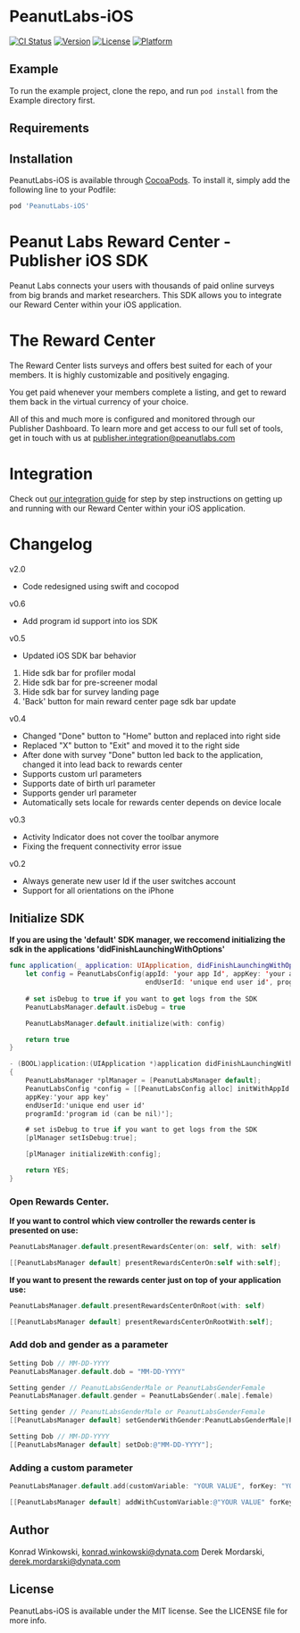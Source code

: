 # PeanutLabs-iOS

[![CI Status](https://img.shields.io/travis/WinkowskiKonrad/PeanutLabs-iOS.svg?style=flat)](https://travis-ci.org/WinkowskiKonrad/PeanutLabs-iOS)
[![Version](https://img.shields.io/cocoapods/v/PeanutLabs-iOS.svg?style=flat)](https://cocoapods.org/pods/PeanutLabs-iOS)
[![License](https://img.shields.io/cocoapods/l/PeanutLabs-iOS.svg?style=flat)](https://cocoapods.org/pods/PeanutLabs-iOS)
[![Platform](https://img.shields.io/cocoapods/p/PeanutLabs-iOS.svg?style=flat)](https://cocoapods.org/pods/PeanutLabs-iOS)

## Example

To run the example project, clone the repo, and run `pod install` from the Example directory first.

## Requirements

## Installation

PeanutLabs-iOS is available through [CocoaPods](https://cocoapods.org). To install
it, simply add the following line to your Podfile:

```ruby
pod 'PeanutLabs-iOS'
```


# Peanut Labs Reward Center - Publisher iOS SDK

Peanut Labs connects your users with thousands of paid online surveys from big brands and market researchers. This SDK allows you to integrate our Reward Center within your iOS application. 

# The Reward Center

The Reward Center lists surveys and offers best suited for each of your members. It is highly customizable and positively engaging.

You get paid whenever your members complete a listing, and get to reward them back in the virtual currency of your choice.

All of this and much more is configured  and monitored through our Publisher Dashboard. To learn more and get access to our full set of tools, get in touch with us at publisher.integration@peanutlabs.com

# Integration

Check out <a href="http://peanut-labs.github.io/publisher-doc/" target="_blank">our integration guide</a> for step by step instructions on getting up and running with our Reward Center within your iOS application.

# Changelog

v2.0
- Code redesigned using swift and cocopod

v0.6
- Add program id support into ios SDK

v0.5
- Updated iOS SDK bar behavior
1. Hide sdk bar for profiler modal
2. Hide sdk bar for pre-screener modal
3. Hide sdk bar for survey landing page
4. 'Back' button for main reward center page sdk bar update

v0.4
- Changed "Done" button to "Home" button and replaced into right side
- Replaced "X" button to "Exit" and moved it to the right side
- After done with survey "Done" button led back to the application, changed it into lead back to rewards center
- Supports custom url parameters
- Supports date of birth url parameter
- Supports gender url parameter
- Automatically sets locale for rewards center depends on device locale

v0.3
- Activity Indicator does not cover the toolbar anymore
- Fixing the frequent connectivity error issue

v0.2
- Always generate new user Id if the user switches account
- Support for all orientations on the iPhone

## Initialize SDK

**If you are using the 'default' SDK manager, we reccomend initializing the sdk in the applications 'didFinishLaunchingWithOptions'**

``` Swift
func application(_ application: UIApplication, didFinishLaunchingWithOptions launchOptions: [UIApplication.LaunchOptionsKey: Any]?) -> Bool {
    let config = PeanutLabsConfig(appId: 'your app Id', appKey: 'your app key',
                                  endUserId: 'unique end user id', programId: 'program id (can be nil)')
                              
    # set isDebug to true if you want to get logs from the SDK
    PeanutLabsManager.default.isDebug = true                              

    PeanutLabsManager.default.initialize(with: config)

    return true
}
```

``` Objective-c
- (BOOL)application:(UIApplication *)application didFinishLaunchingWithOptions:(NSDictionary *)launchOptions
{
    PeanutLabsManager *plManager = [PeanutLabsManager default];
    PeanutLabsConfig *config = [[PeanutLabsConfig alloc] initWithAppId:'your app id'
    appKey:'your app key'
    endUserId:'unique end user id'
    programId:'program id (can be nil)'];

    # set isDebug to true if you want to get logs from the SDK
    [plManager setIsDebug:true];

    [plManager initializeWith:config];

    return YES;
}

```

### Open Rewards Center.

**If you want to control which view controller the rewards center is presented on use:**

``` Swift
PeanutLabsManager.default.presentRewardsCenter(on: self, with: self)
```

``` Objective-c
[[PeanutLabsManager default] presentRewardsCenterOn:self with:self];
```

**If you want to present the rewards center just on top of your application use:**

``` Swift
PeanutLabsManager.default.presentRewardsCenterOnRoot(with: self)
```

``` Objective-c
[[PeanutLabsManager default] presentRewardsCenterOnRootWith:self];
```

### Add dob and gender as a parameter

``` Swift
Setting Dob // MM-DD-YYYY
PeanutLabsManager.default.dob = "MM-DD-YYYY"

Setting gender // PeanutLabsGenderMale or PeanutLabsGenderFemale
PeanutLabsManager.default.gender = PeanutLabsGender(.male|.female)
```

``` Objective-c
Setting gender // PeanutLabsGenderMale or PeanutLabsGenderFemale
[[PeanutLabsManager default] setGenderWithGender:PeanutLabsGenderMale|PeanutLabsGenderFemale];

Setting Dob // MM-DD-YYYY
[[PeanutLabsManager default] setDob:@"MM-DD-YYYY"];
```

### Adding a custom parameter

``` Swift
PeanutLabsManager.default.add(customVariable: "YOUR VALUE", forKey: "YOUR KEY")
```

``` Objective-c
[[PeanutLabsManager default] addWithCustomVariable:@"YOUR VALUE" forKey:@"YOUR KEY"];
```

## Author

Konrad Winkowski, konrad.winkowski@dynata.com
Derek Mordarski, derek.mordarski@dynata.com

## License

PeanutLabs-iOS is available under the MIT license. See the LICENSE file for more info.
